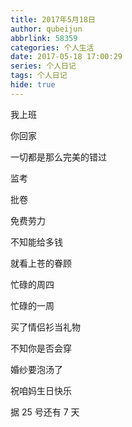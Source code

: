 ```yaml
---
title: 2017年5月18日
author: qubeijun
abbrlink: 58359
categories: 个人生活
date: 2017-05-18 17:00:29
series: 个人日记
tags: 个人日记
hide: true
---
```


我上班

你回家

一切都是那么完美的错过

监考

批卷

免费劳力

不知能给多钱

就看上苍的眷顾

忙碌的周四

忙碌的一周

买了情侣衫当礼物

不知你是否会穿

婚纱要泡汤了

祝咱妈生日快乐

据 25 号还有 7 天
